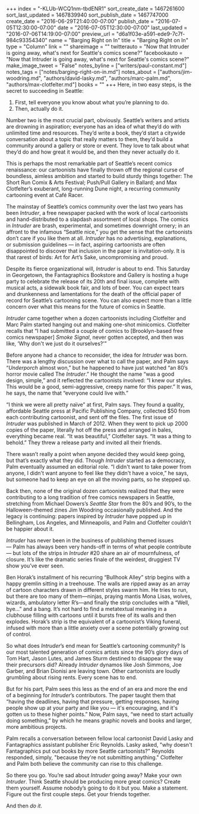 +++
index = "-KLUb-WCQ1nm-tbdENR1"
sort_create_date = 1467261600
sort_last_updated = 1467839940
sort_publish_date = 1467747000
create_date = "2016-06-29T21:40:00-07:00"
publish_date = "2016-07-05T12:30:00-07:00"
date = "2016-07-05T12:30:00-07:00"
last_updated = "2016-07-06T14:19:00-07:00"
preview_url = "d6a1f03e-a591-ede9-7c7f-984c93354340"
name = "Barging Right on In"
title = "Barging Right on In"
type = "Column"
link = ""
shareimage = ""
twitterauto = "Now that Intruder is going away, what's next for Seattle's comics scene?"
facebookauto = "Now that Intruder is going away, what's next for Seattle's comics scene?"
make_image_tweet = "False"
notes_byline = ["writers/paul-constant.md"]
notes_tags = ["notes/barging-right-on-in.md"]
notes_about = ["authors/jim-woodring.md", "authors/david-lasky.md", "authors/marc-palm.md", "authors/max-clotfelter.md"]
books = ""
+++
Here, in two easy steps, is the secret to succeeding in Seattle:

1.	First, tell everyone you know about what you’re planning to do.
2.	Then, actually do it.

Number two is the most crucial part, obviously. Seattle’s writers and artists are drowning in aspiration; everyone has an idea of what they’d do with unlimited time and resources. They’d write a book, they’d start a citywide conversation about a topic that really matters to them, they’d build a community around a gallery or store or event. They love to talk about what they’d do and how great it would be, and then they never actually do it. 

This is perhaps the most remarkable part of Seattle’s recent comics renaissance: our cartoonists have finally thrown off the regional curse of boundless, aimless ambition and started to build sturdy things together: The Short Run Comix & Arts Festival; Push/Pull Gallery in Ballard; and Max Clotfelter’s exuberant, long-running Dune night, a recurring community cartooning event at Café Racer.

The mainstay of Seattle’s comics community over the last two years has been *Intruder*, a free newspaper packed with the work of local cartoonists and hand-distributed to a slapdash assortment of local shops. The comics in *Intruder* are brash, experimental, and sometimes downright ornery; in an affront to the infamous “Seattle nice,” you get the sense that the cartoonists don’t care if you like them at all. *Intruder* has no advertising, explanations, or submission guidelines — in fact, aspiring cartoonists are often disappointed to discover that inclusion in the paper is invitation-only. It is that rarest of birds: Art for Art’s Sake, uncompromising and proud.

Despite its fierce organizational will, *Intruder* is about to end. This Saturday in Georgetown, the Fantagraphics Bookstore and Gallery is hosting a huge party to celebrate the release of its 20th and final issue, complete with musical acts, a sidewalk book fair, and lots of beer. You can expect tears and drunkenness and lamentations for the death of the official paper of record for Seattle’s cartooning scene. You can also expect more than a little concern over what this means for the future of comics in Seattle. 

<div class="break"></div>

*Intruder* came together when a dozen cartoonists including Clotfelter and Marc Palm started hanging out and making one-shot minicomics. Clotfelter recalls that “I had submitted a couple of comics to [Brooklyn-based free comics newspaper] *Smoke Signal*, never gotten accepted, and then was like, ‘Why don't we just do it ourselves?’”

 Before anyone had a chance to reconsider, the idea for *Intruder* was born. There was a lengthy discussion over what to call the paper, and Palm says “*Underporch* almost won,” but he happened to have just watched “an 80’s horror movie called The *Intruder*.” He thought the name “was a good design, simple,” and it reflected the cartoonists involved: “I knew our styles. This would be a good, semi-aggressive, creepy name for this paper.” It was, he says, the name that “everyone could live with.”

“I think we were all pretty naïve” at first, Palm says. They found a quality, affordable Seattle press at Pacific Publishing Company, collected $50 from each contributing cartoonist, and sent off the files. The first issue of *Intruder* was published in March of 2012. When they went to pick up 2000 copies of the paper, literally hot off the press and arranged in bales, everything became real. “It was beautiful,” Clotfelter says. “It was a thing to behold.” They threw a release party and invited all their friends. 

There wasn’t really a point when anyone decided they would keep going, but that’s exactly what they did. Though *Intruder* started as a democracy, Palm eventually assumed an editorial role. “I didn't want to take power from anyone, I didn't want anyone to feel like they didn't have a voice,” he says, but someone had to keep an eye on all the moving parts, so he stepped up.

Back then, none of the original dozen cartoonists realized that they were contributing to a long tradition of free comics newspapers in Seattle, stretching from Michael Dowers’s *Seattle Star* from the 80’s and 90’s, to the Halloween-themed zines Jim Woodring occasionally published. And the legacy is continuing: papers inspired by *Intruder* have popped up in Bellingham, Los Angeles, and Minneapolis, and Palm and Clotfelter couldn’t be happier about it.

<div class="break"></div>

*Intruder* has never been in the business of publishing themed issues — Palm has always been very hands-off in terms of what people contribute — but lots of the strips in *Intruder* #20 share an air of mournfulness, of closure. It’s like the dramatic series finale of the weirdest, druggiest TV show you’ve ever seen. 

Ben Horak’s installment of his recurring “Bullhook Alley” strip begins with a happy gremlin sitting in a treehouse. The walls are ripped away as an array of cartoon characters drawn in different styles swarm him. He tries to run, but there are too many of them—ninjas, praying mantis Mona Lisas, wolves, wizards, ambulatory letter R’s—and finally the strip concludes with a “Well, bye…” and a bang. It’s not hard to find a metatextual meaning in a clubhouse filling with cartoons until it bursts free of its walls and then explodes. Horak’s strip is the equivalent of a cartoonist’s Viking funeral, infused with more than a little anxiety over a scene potentially growing out of control.

So what does *Intruder*’s end mean for Seattle’s cartooning community? Is our most talented generation of comics artists since the 90’s glory days of Tom Hart, Jason Lutes, and James Sturm destined to disappear the way their precursors did? Already *Intruder* dynamos like Josh Simmons, Joe Garber, and Brian Dionisi are leaving town. Other cartoonists are loudly grumbling about rising rents. Every scene has to end.

But for his part, Palm sees this less as the end of an era and more the end of a beginning for *Intruder*’s contributors. The paper taught them that “having the deadlines, having that pressure, getting responses, having people show up at your party and like you — it's encouraging, and it's gotten us to these higher points.” Now, Palm says, “we need to start actually doing something,” by which he means graphic novels and books and larger, more ambitious projects. 

Palm recalls a conversation between fellow local cartoonist David Lasky and Fantagraphics assistant publisher Eric Reynolds. Lasky asked, "why doesn't Fantagraphics put out books by more Seattle cartoonists?" Reynolds responded, simply, "because they're not submitting anything." Clotfelter and Palm both believe the community can rise to this challenge. 

So there you go. You’re sad about *Intruder* going away? Make your own *Intruder*. Think Seattle should be producing more great comics?  Create them yourself. Assume nobody’s going to do it but you. Make a statement. Figure out the first couple steps. Get your friends together.

And then *do it*.





